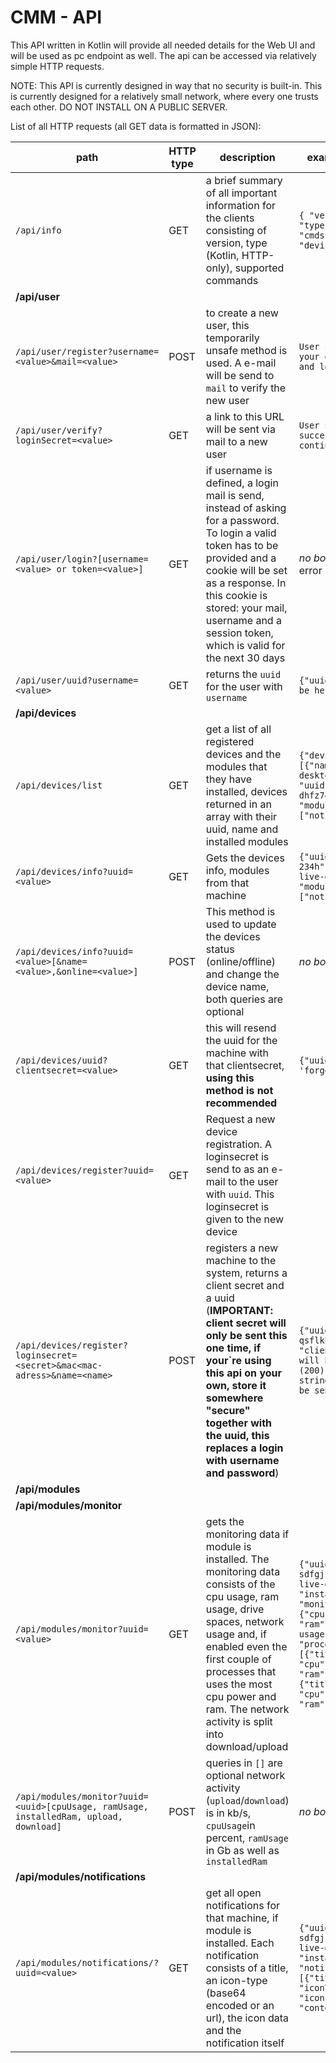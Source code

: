 # CMM - API

This API written in Kotlin will provide all needed details for the Web UI and will be used as pc endpoint as well.
The api can be accessed via relatively simple HTTP requests.

NOTE: This API is currently designed in way that no security is built-in. This is currently designed for a relatively small network, where every one trusts each other. DO NOT INSTALL ON A PUBLIC SERVER.

List of all HTTP requests (all GET data is formatted in JSON):

path | HTTP type | description | example return body
--- | --- | --- | ---
`/api/info` | GET | a brief summary of all important information for the clients  consisting of version, type (Kotlin, HTTP-only), supported commands  | ```{ "version":"1.0", "type":"kotlin", "cmds":["info", "devicelist"]}```
**/api/user** | | | 
`/api/user/register?username=<value>&mail=<value>` | POST | to create a new user, this temporarily unsafe method is used. A e-mail will be send to `mail` to verify the new user | `User created, check your emails to verify and login`
`/api/user/verify?loginSecret=<value>` | GET | a link to this URL will be sent via mail to a new user | `User $username was successfully verified, continue to login`
`/api/user/login?[username=<value> or token=<value>]` | GET | if username is defined, a login mail is send, instead of asking for a password. To login a valid token has to be provided and a cookie will be set as a response. In this cookie is stored: your mail, username and a session token, which is valid for the next 30 days | *no body returned* or an error string
`/api/user/uuid?username=<value>` | GET | returns the `uuid` for the user with `username` | `{"uuid":"your uuid will be here"}`
**/api/devices** | | | 
`/api/devices/list` | GET | get a list of all registered devices and the modules that they have installed, devices returned in an array with their uuid, name and installed modules | ```{"devices":[{"name":"ubuntu-live-desktop", "uuid":"18908j-dhfz7430jkk", "modules":["notifier"]}]```
`/api/devices/info?uuid=<value>` | GET | Gets the devices info, modules from that machine | ```{"uuid":"asdhuiq34-234h", name="ubuntu-live-desktop", "modules":["notifier","monitor"]}```
`/api/devices/info?uuid=<value>[&name=<value>,&online=<value>]` | POST | This method is used to update the devices status (online/offline) and change the device name, both queries are optional | *no body returned*
`/api/devices/uuid?clientsecret=<value>` | GET | this will resend the uuid for the machine with that clientsecret, **using this method is not recommended** | ```{"uuid":"your 'forgotten' uuid"}```
`/api/devices/register?uuid=<value>` | GET | Request a new device registration. A loginsecret is send to as an e-mail to the user with `uuid`. This loginsecret is given to the new device 
`/api/devices/register?loginsecret=<secret>&mac<mac-adress>&name=<name>` | POST | registers a new machine to the system, returns a client secret and a uuid (**IMPORTANT: client secret will only be sent this one time, if your`re using this api on your own, store it somewhere "secure" together with the uuid, this replaces a login with username and password**) | ```{"uuid":"ankfhglkajh1-qsflkhjh34iuh", "clientsecret":"here will be a twohundred (200) character long string wich will only be sent this one time}```
**/api/modules** | | | 
**/api/modules/monitor** | | |
`/api/modules/monitor?uuid=<value>` | GET | gets the monitoring data if module is installed. The monitoring data consists of the cpu usage, ram usage, drive spaces, network usage and, if enabled even the first couple of processes that uses the most cpu power and ram. The network activity is split into download/upload | ```{"uuid":"alkhjg4-sdfgj", "name":"ubuntu-live-desktop", "installed":true, "monitoring":{"cpu":"29%", "ram":5/8GB", "network-usage":"50kb/20kb", "processes":[{"title":"Firefox", "cpu":"10%", "ram":"500Mb"}, {"title":"Geekbench", "cpu":"90%", "ram":"100Mb"}]}```
`/api/modules/monitor?uuid=<uuid>[cpuUsage, ramUsage, installedRam, upload, download]` | POST | queries in `[]` are optional network activity (`upload`/`download`) is in kb/s, `cpuUsage`in percent, `ramUsage` in Gb as well as `installedRam` | *no body returned*
**/api/modules/notifications** | | |
`/api/modules/notifications/?uuid=<value>` | GET | get all open notifications for that machine, if module is installed. Each notification consists of a title, an icon-type (base64 encoded or an url), the icon data and the notification itself | ```{"uuid":"alkhjg4-sdfgj", "name":"ubuntu-live-desktop", "installed":true, "notifications":[{"title":"Test", "iconType":"url", "icon":"...", "content":"abc"}]}```